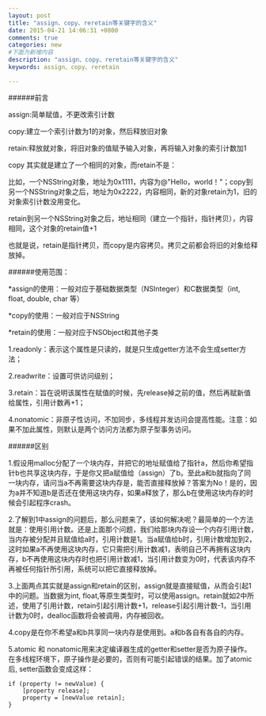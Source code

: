 ```yaml
---
layout: post
title: "assign、copy、reretain等关键字的含义"
date: 2015-04-21 14:06:31 +0800
comments: true
categories: new
#下面为新增内容
description: "assign、copy、reretain等关键字的含义"
keywords: assign、copy、reretain

---
```


######前言

assign:简单赋值，不更改索引计数

copy:建立一个索引计数为1的对象，然后释放旧对象

retain:释放就对象，将旧对象的值赋予输入对象，再将输入对象的索引计数加1

copy 其实就是建立了一个相同的对象，而retain不是：

比如，一个NSString对象，地址为0x1111，内容为@"Hello，world！"；copy到另一个NSString对象之后，地址为0x2222，内容相同，新的对象retain为1，旧的对象索引计数没用变化。

retain到另一个NSString对象之后，地址相同（建立一个指针，指针拷贝），内容相同，这个对象的retain值+1

也就是说，retain是指针拷贝，而copy是内容拷贝。拷贝之前都会将旧的对象给释放掉。
<!--more-->
######使用范围：

*assign的使用：一般对应于基础数据类型（NSInteger）和C数据类型（int, float, double, char 等）

*copy的使用：一般对应于NSString

*retain的使用：一般对应于NSObject和其他子类

1.readonly：表示这个属性是只读的，就是只生成getter方法不会生成setter方法；

2.readwrite：设置可供访问级别；

3.retain：旨在说明该属性在赋值的时候，先release掉之前的值，然后再赋新值给属性，引用计数再+1；

4.nonatomic：非原子性访问，不加同步，多线程并发访问会提高性能。注意：如果不加此属性，则默认是两个访问方法都为原子型事务访问。


######区别

1.假设用malloc分配了一个块内存，并把它的地址赋值给了指针a，然后你希望指针b也共享这块内存，于是你又把a赋值给（assign）了b。至此a和b就指向了同一块内存，请问当a不再需要这块内存是，能否直接释放掉？答案为No！是的，因为a并不知道b是否还在使用这块内存，如果a释放了，那么b在使用这块内存的时候会引起程序crash。

2.了解到1中assign的问题后，那么问题来了，该如何解决呢？最简单的一个方法就是：使用引用计数。还是上面那个问题，我们给那块内存设一个内存引用计数，当内存被分配并且赋值给a时，引用计数是1。当a赋值给b时，引用计数增加到2，这时如果a不再使用这块内存，它只需把引用计数减1，表明自己不再拥有这块内存，b不再使用这块内存时也把引用计数减1，当引用计数变为0时，代表该内存不再被任何指针所引用，系统可以把它直接释放掉。

3.上面两点其实就是assign和retain的区别，assign就是直接赋值，从而会引起1中的问题。当数据为int, float,等原生类型时，可以使用assign。retain就如2中所述，使用了引用计数，retain引起引用计数+1，release引起引用计数-1，当引用计数为0时，dealloc函数将会被调用，内存被回收。

4.copy是在你不希望a和b共享同一块内存是使用到。a和b各自有各自的内存。

5.atomic 和 nonatomic用来决定编译器生成的getter和setter是否为原子操作。在多线程环境下，原子操作是必要的，否则有可能引起错误的结果。加了atomic后, setter函数会变成这样：

```
if (property != newValue) {
	[property release];
	property = [newValue retain];
}
```
